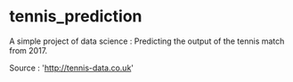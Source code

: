 # tennis_prediction

A simple project of data science : Predicting the output of the tennis match from 2017.

Source : 'http://tennis-data.co.uk'
